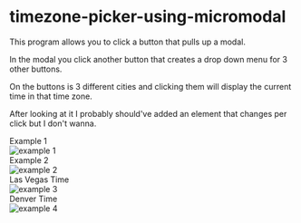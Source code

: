 # timezone-picker-using-micromodal  

This program allows you to click a button that pulls up a modal.  

In the modal you click another button that creates a drop down menu for 3 other buttons.  

On the buttons is 3 different cities and clicking them will display the current time in that time zone.  

After looking at it I probably should've added an element that changes per click but I don't wanna.

Example 1  
![example 1](https://github.com/user-attachments/assets/d0a25753-42c1-4514-bf88-a6b07fb9fc3a)  
Example 2  
![example 2](https://github.com/user-attachments/assets/cda3161c-5615-4947-a322-5971783299b6)  
Las Vegas Time  
![example 3](https://github.com/user-attachments/assets/6bf0a2bf-6857-468d-a510-4a146bb811ba)  
Denver Time  
![example 4](https://github.com/user-attachments/assets/7cb351e7-3595-4fe1-bd65-b49a3e33ac10)  
